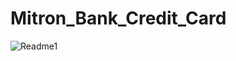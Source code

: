 # Mitron_Bank_Credit_Card
![Readme1](https://github.com/haripriyakoduru/Mitron_Bank_Credit_Card/assets/131605099/24214285-a27f-4592-bbfa-ab59e7905604)
